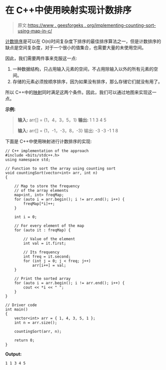 # 在 C++中使用映射实现计数排序

> 原文:[https://www . geesforgeks . org/implementing-counting-sort-using-map-in-c/](https://www.geeksforgeeks.org/implementing-counting-sort-using-map-in-c/)

[计数排序](https://www.geeksforgeeks.org/counting-sort/)是可以在 O(n)时间复杂度下排序的最佳排序算法之一，但是计数排序的缺点是空间复杂度，对于一个很小的值集合，也需要大量的未使用空间。

因此，我们需要两件事来克服这一点:

1.  一种数据结构，只占用输入元素的空间，不占用除输入以外的所有元素的空间。
2.  存储的元素必须按顺序排序，因为如果没有排序，那么存储它们就没有用了。

所以 C++中的[映射](https://www.geeksforgeeks.org/map-associative-containers-the-c-standard-template-library-stl/)同时满足这两个条件。因此，我们可以通过地图来实现这一点。

**示例:**

> **输入:** arr[] = {1，4，3，5，1}
> **输出:** 1 1 3 4 5
> 
> **输入:** arr[] = {1，-1，-3，8，-3}
> 输出: -3 -3 -1 1 8

下面是 C++中使用映射进行计数排序的实现:

```
// C++ implementation of the approach
#include <bits/stdc++.h>
using namespace std;

// Function to sort the array using counting sort
void countingSort(vector<int> arr, int n)
{

    // Map to store the frequency
    // of the array elements
    map<int, int> freqMap;
    for (auto i = arr.begin(); i != arr.end(); i++) {
        freqMap[*i]++;
    }

    int i = 0;

    // For every element of the map
    for (auto it : freqMap) {

        // Value of the element
        int val = it.first;

        // Its frequency
        int freq = it.second;
        for (int j = 0; j < freq; j++)
            arr[i++] = val;
    }

    // Print the sorted array
    for (auto i = arr.begin(); i != arr.end(); i++) {
        cout << *i << " ";
    }
}

// Driver code
int main()
{
    vector<int> arr = { 1, 4, 3, 5, 1 };
    int n = arr.size();

    countingSort(arr, n);

    return 0;
}
```

**Output:**

```
1 1 3 4 5

```